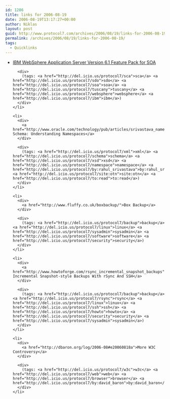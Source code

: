 ```yaml
---
id: 1286
title: links for 2006-08-19
date: 2006-08-19T13:17:27+00:00
author: Niklas
layout: post
guid: http://www.protocol7.com/archives/2006/08/19/links-for-2006-08-19/
permalink: /archives/2006/08/19/links-for-2006-08-19/
tags:
  - Quicklinks
---
```

<div class='microid-79c3d23a803e2b85bb6b98c410261324a42b5581'>
  <ul>
    <li>
      <div>
        <a href="https://www14.software.ibm.com/iwm/web/cc/earlyprograms/websphere/soawas61/">IBM WebSphere Application Server Version 6.1 Feature Pack for SOA</a>
      </div>
      
      <div>
        (tags: <a href="http://del.icio.us/protocol7/sca">sca</a> <a href="http://del.icio.us/protocol7/sdo">sdo</a> <a href="http://del.icio.us/protocol7/soa">soa</a> <a href="http://del.icio.us/protocol7/tuscany">tuscany</a> <a href="http://del.icio.us/protocol7/websphere">websphere</a> <a href="http://del.icio.us/protocol7/ibm">ibm</a>)
      </div>
    </li>
    
    <li>
      <div>
        <a href="http://www.oracle.com/technology/pub/articles/srivastava_namespaces.html">XML Schema: Understanding Namespaces</a>
      </div>
      
      <div>
        (tags: <a href="http://del.icio.us/protocol7/xml">xml</a> <a href="http://del.icio.us/protocol7/schema">schema</a> <a href="http://del.icio.us/protocol7/xsd">xsd</a> <a href="http://del.icio.us/protocol7/namespace">namespace</a> <a href="http://del.icio.us/protocol7/by:rahul_srivastava">by:rahul_srivastava</a> <a href="http://del.icio.us/protocol7/site:otn">site:otn</a> <a href="http://del.icio.us/protocol7/to:read">to:read</a>)
      </div>
    </li>
    
    <li>
      <div>
        <a href="http://www.fluffy.co.uk/boxbackup/">Box Backup</a>
      </div>
      
      <div>
        (tags: <a href="http://del.icio.us/protocol7/backup">backup</a> <a href="http://del.icio.us/protocol7/linux">linux</a> <a href="http://del.icio.us/protocol7/sysadmin">sysadmin</a> <a href="http://del.icio.us/protocol7/software">software</a> <a href="http://del.icio.us/protocol7/security">security</a>)
      </div>
    </li>
    
    <li>
      <div>
        <a href="http://www.howtoforge.com/rsync_incremental_snapshot_backups">Create Incremental Snapshot-style Backups With rSync And SSH</a>
      </div>
      
      <div>
        (tags: <a href="http://del.icio.us/protocol7/backup">backup</a> <a href="http://del.icio.us/protocol7/rsync">rsync</a> <a href="http://del.icio.us/protocol7/linux">linux</a> <a href="http://del.icio.us/protocol7/ssh">ssh</a> <a href="http://del.icio.us/protocol7/howto">howto</a> <a href="http://del.icio.us/protocol7/security">security</a> <a href="http://del.icio.us/protocol7/sysadmin">sysadmin</a>)
      </div>
    </li>
    
    <li>
      <div>
        <a href="http://dbaron.org/log/2006-08#e20060818a">More W3C Controversy</a>
      </div>
      
      <div>
        (tags: <a href="http://del.icio.us/protocol7/w3c">w3c</a> <a href="http://del.icio.us/protocol7/web">web</a> <a href="http://del.icio.us/protocol7/browser">browser</a> <a href="http://del.icio.us/protocol7/by:david_baron">by:david_baron</a>)
      </div>
    </li>
  </ul>
</div>